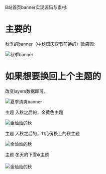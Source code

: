 B站首页banner实现源码与素材:

# 主要的

秋季的banner（中秋国庆双节前换的）效果图:

![秋季banner](static/效果图.gif)

# 如果想要换回上个主题的

改变layers数据即可。

![夏季清爽banner](static_02/效果图.gif)


主题 入秋之后的，金黄色主题

![金灿灿的秋](static_03/效果图.gif)

主题 入秋之后的，11月份换上的秋主题

![金灿灿的秋](static_04/效果图.gif)

主题 冬天的下雪❄️主题

![金灿灿的秋](static_05/效果图.gif)